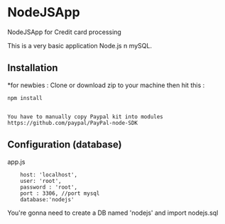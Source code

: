 # NodeJSApp
NodeJSApp for Credit card processing

This is a very basic application Node.js n mySQL.
 
## Installation
*for newbies : Clone or download zip to your machine then hit this :

	npm install


	You have to manually copy Paypal kit into modules
	https://github.com/paypal/PayPal-node-SDK

## Configuration (database)
app.js

        host: 'localhost',
        user: 'root',
        password : 'root',
        port : 3306, //port mysql
        database:'nodejs'	


	
You're gonna need to create a DB named 'nodejs' and import nodejs.sql
 

